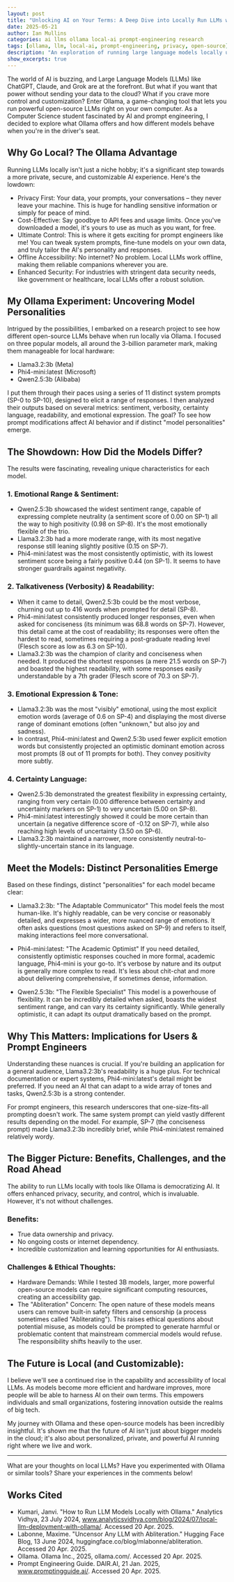 ```yaml
---
layout: post
title: "Unlocking AI on Your Terms: A Deep Dive into Locally Run LLMs with Ollama"
date: 2025-05-21
author: Ian Mullins
categories: ai llms ollama local-ai prompt-engineering research
tags: [ollama, llm, local-ai, prompt-engineering, privacy, open-source]
description: "An exploration of running large language models locally using Ollama, detailing experiments with different models and the implications for privacy, control, and customization."
show_excerpts: true
---
```


The world of AI is buzzing, and Large Language Models (LLMs) like ChatGPT, Claude, and Grok are at the forefront. But what if you want that power without sending your data to the cloud? What if you crave more control and customization? Enter Ollama, a game-changing tool that lets you run powerful open-source LLMs right on your own computer. As a Computer Science student fascinated by AI and prompt engineering, I decided to explore what Ollama offers and how different models behave when you're in the driver's seat.

## Why Go Local? The Ollama Advantage

Running LLMs locally isn't just a niche hobby; it's a significant step towards a more private, secure, and customizable AI experience. Here's the lowdown:

- Privacy First: Your data, your prompts, your conversations – they never leave your machine. This is huge for handling sensitive information or simply for peace of mind.
- Cost-Effective: Say goodbye to API fees and usage limits. Once you've downloaded a model, it's yours to use as much as you want, for free.
- Ultimate Control: This is where it gets exciting for prompt engineers like me! You can tweak system prompts, fine-tune models on your own data, and truly tailor the AI's personality and responses.
- Offline Accessibility: No internet? No problem. Local LLMs work offline, making them reliable companions wherever you are.
- Enhanced Security: For industries with stringent data security needs, like government or healthcare, local LLMs offer a robust solution.

## My Ollama Experiment: Uncovering Model Personalities

Intrigued by the possibilities, I embarked on a research project to see how different open-source LLMs behave when run locally via Ollama. I focused on three popular models, all around the 3-billion parameter mark, making them manageable for local hardware:

- Llama3.2:3b (Meta)
- Phi4-mini:latest (Microsoft)
- Qwen2.5:3b (Alibaba)

I put them through their paces using a series of 11 distinct system prompts (SP-0 to SP-10), designed to elicit a range of responses. I then analyzed their outputs based on several metrics: sentiment, verbosity, certainty language, readability, and emotional expression. The goal? To see how prompt modifications affect AI behavior and if distinct "model personalities" emerge.

## The Showdown: How Did the Models Differ?

The results were fascinating, revealing unique characteristics for each model.

### 1. Emotional Range & Sentiment:

- Qwen2.5:3b showcased the widest sentiment range, capable of expressing complete neutrality (a sentiment score of 0.00 on SP-1) all the way to high positivity (0.98 on SP-8). It's the most emotionally flexible of the trio.
- Llama3.2:3b had a more moderate range, with its most negative response still leaning slightly positive (0.15 on SP-7).
- Phi4-mini:latest was the most consistently optimistic, with its lowest sentiment score being a fairly positive 0.44 (on SP-1). It seems to have stronger guardrails against negativity.

### 2. Talkativeness (Verbosity) & Readability:

- When it came to detail, Qwen2.5:3b could be the most verbose, churning out up to 416 words when prompted for detail (SP-8).
- Phi4-mini:latest consistently produced longer responses, even when asked for conciseness (its minimum was 68.8 words on SP-7). However, this detail came at the cost of readability; its responses were often the hardest to read, sometimes requiring a post-graduate reading level (Flesch score as low as 6.3 on SP-10).
- Llama3.2:3b was the champion of clarity and conciseness when needed. It produced the shortest responses (a mere 21.5 words on SP-7) and boasted the highest readability, with some responses easily understandable by a 7th grader (Flesch score of 70.3 on SP-7).

### 3. Emotional Expression & Tone:

- Llama3.2:3b was the most "visibly" emotional, using the most explicit emotion words (average of 0.6 on SP-4) and displaying the most diverse range of dominant emotions (often "unknown," but also joy and sadness).
- In contrast, Phi4-mini:latest and Qwen2.5:3b used fewer explicit emotion words but consistently projected an optimistic dominant emotion across most prompts (8 out of 11 prompts for both). They convey positivity more subtly.

### 4. Certainty Language:

- Qwen2.5:3b demonstrated the greatest flexibility in expressing certainty, ranging from very certain (0.00 difference between certainty and uncertainty markers on SP-1) to very uncertain (5.00 on SP-8).
- Phi4-mini:latest interestingly showed it could be more certain than uncertain (a negative difference score of -0.12 on SP-7), while also reaching high levels of uncertainty (3.50 on SP-6).
- Llama3.2:3b maintained a narrower, more consistently neutral-to-slightly-uncertain stance in its language.

## Meet the Models: Distinct Personalities Emerge

Based on these findings, distinct "personalities" for each model became clear:

- Llama3.2:3b: "The Adaptable Communicator"
  This model feels the most human-like. It's highly readable, can be very concise or reasonably detailed, and expresses a wider, more nuanced range of emotions. It often asks questions (most questions asked on SP-9) and refers to itself, making interactions feel more conversational.

- Phi4-mini:latest: "The Academic Optimist"
  If you need detailed, consistently optimistic responses couched in more formal, academic language, Phi4-mini is your go-to. It's verbose by nature and its output is generally more complex to read. It's less about chit-chat and more about delivering comprehensive, if sometimes dense, information.

- Qwen2.5:3b: "The Flexible Specialist"
  This model is a powerhouse of flexibility. It can be incredibly detailed when asked, boasts the widest sentiment range, and can vary its certainty significantly. While generally optimistic, it can adapt its output dramatically based on the prompt.

## Why This Matters: Implications for Users & Prompt Engineers

Understanding these nuances is crucial. If you're building an application for a general audience, Llama3.2:3b's readability is a huge plus. For technical documentation or expert systems, Phi4-mini:latest's detail might be preferred. If you need an AI that can adapt to a wide array of tones and tasks, Qwen2.5:3b is a strong contender.

For prompt engineers, this research underscores that one-size-fits-all prompting doesn't work. The same system prompt can yield vastly different results depending on the model. For example, SP-7 (the conciseness prompt) made Llama3.2:3b incredibly brief, while Phi4-mini:latest remained relatively wordy.

## The Bigger Picture: Benefits, Challenges, and the Road Ahead

The ability to run LLMs locally with tools like Ollama is democratizing AI. It offers enhanced privacy, security, and control, which is invaluable. However, it's not without challenges.

### Benefits:

- True data ownership and privacy.
- No ongoing costs or internet dependency.
- Incredible customization and learning opportunities for AI enthusiasts.

### Challenges & Ethical Thoughts:

- Hardware Demands: While I tested 3B models, larger, more powerful open-source models can require significant computing resources, creating an accessibility gap.
- The "Abliteration" Concern: The open nature of these models means users can remove built-in safety filters and censorship (a process sometimes called "Abliterating"). This raises ethical questions about potential misuse, as models could be prompted to generate harmful or problematic content that mainstream commercial models would refuse. The responsibility shifts heavily to the user.

## The Future is Local (and Customizable):

I believe we'll see a continued rise in the capability and accessibility of local LLMs. As models become more efficient and hardware improves, more people will be able to harness AI on their own terms. This empowers individuals and small organizations, fostering innovation outside the realms of big tech.

My journey with Ollama and these open-source models has been incredibly insightful. It's shown me that the future of AI isn't just about bigger models in the cloud; it's also about personalized, private, and powerful AI running right where we live and work.

---

What are your thoughts on local LLMs? Have you experimented with Ollama or similar tools? Share your experiences in the comments below!

## Works Cited

- Kumari, Janvi. "How to Run LLM Models Locally with Ollama." Analytics Vidhya, 23 July 2024, www.analyticsvidhya.com/blog/2024/07/local-llm-deployment-with-ollama/. Accessed 20 Apr. 2025.
- Labonne, Maxime. "Uncensor Any LLM with Abliteration." Hugging Face Blog, 13 June 2024, huggingface.co/blog/mlabonne/abliteration. Accessed 20 Apr. 2025.
- Ollama. Ollama Inc., 2025, ollama.com/. Accessed 20 Apr. 2025.
- Prompt Engineering Guide. DAIR.AI, 21 Jan. 2025, www.promptingguide.ai/. Accessed 20 Apr. 2025.